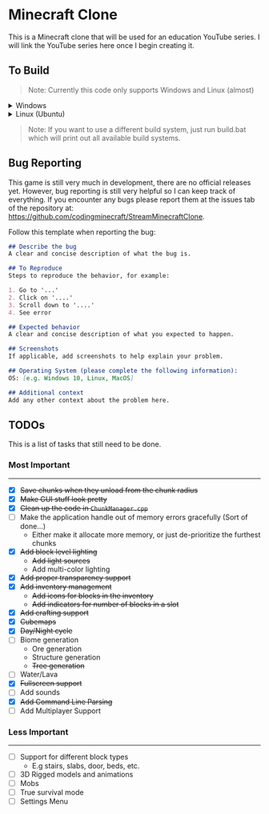 # Minecraft Clone

This is a Minecraft clone that will be used for an education YouTube series. I will link the YouTube series here once I begin creating it.

## To Build

> Note: Currently this code only supports Windows and Linux (almost)

<details>
<summary>Windows</summary>

In order to build this, you must have git installed. Then you can create a new directory where you want to install this code and open a command prompt. Then run:

```batch
git clone --recursive https://github.com/codingminecraft/StreamMinecraftClone
cd StreamMinecraftClone
build.bat vs2019
```

This should create a Visual Studio solution file, and all you need to do is double click the solution file, then build and run the project within Visual Studio.
</details>

<details>
<summary>Linux (Ubuntu)</summary>
In order to build this, you must have git and a few other dependencies installed. You cun run the following commands to ensure you have all the dependencies:

```bash
# Get the dependencies for libcurl
sudo apt-get install libcurl4-gnutls-dev

# Get the dependencies for freetype
wget https://download.savannah.gnu.org/releases/freetype/freetype-2.10.4.tar.gz
tar xvfz freetype-2.10.4.tar.gz
cd freetype-2.10.4
./configure --prefix=/usr/local/freetype/2_10_4 --enable-freetype-config
make
make install
cd ..
rm -rf ./freetype-2.10.4
rm ./freetype-2.10.4.tar.gz

# Clone the repository and change into the directory
git clone --recursive https://github.com/codingminecraft/StreamMinecraftClone
cd StreamMinecraftClone

# Finally build the project 
./build.sh gmake2
make

# This is just to make sure you execute all the comamnds if you copy paste this :)
```

If you ever need to rebuild the project simply run these two commands:
```bash
./build.sh gmake2
make
```

</details>

> Note: If you want to use a different build system, just run build.bat which will print out all available build systems.

## Bug Reporting

This game is still very much in development, there are no official releases yet. However, bug reporting is still very helpful so I can keep track of everything. If you encounter any bugs please report them at the issues tab of the repository at: https://github.com/codingminecraft/StreamMinecraftClone.

Follow this template when reporting the bug:

```markdown 
## Describe the bug
A clear and concise description of what the bug is.

## To Reproduce
Steps to reproduce the behavior, for example:

1. Go to '...'
2. Click on '....'
3. Scroll down to '....'
4. See error

## Expected behavior
A clear and concise description of what you expected to happen.

## Screenshots
If applicable, add screenshots to help explain your problem.

## Operating System (please complete the following information):
OS: [e.g. Windows 10, Linux, MacOS]

## Additional context
Add any other context about the problem here.
```

## TODOs

This is a list of tasks that still need to be done.

### Most Important
---

- [x] ~~Save chunks when they unload from the chunk radius~~
- [x] ~~Make GUI stuff look pretty~~
- [x] ~~Clean up the code in `ChunkManager.cpp`~~
- [ ] Make the application handle out of memory errors gracefully (Sort of done...)
    * Either make it allocate more memory, or just de-prioritize the furthest chunks
- [x] ~~Add block level lighting~~
    * ~~Add light sources~~
    * Add multi-color lighting
- [x] ~~Add proper transparency support~~
- [x] ~~Add inventory management~~
    * ~~Add icons for blocks in the inventory~~
    * ~~Add indicators for number of blocks in a slot~~
- [x] ~~Add crafting support~~
- [x] ~~Cubemaps~~
- [x] ~~Day/Night cycle~~
- [ ] Biome generation
    * Ore generation
    * Structure generation
    * ~~Tree generation~~
- [ ] Water/Lava
- [x] ~~Fullscreen support~~
- [ ] Add sounds
- [x] ~~Add Command Line Parsing~~
- [ ] Add Multiplayer Support

### Less Important
---

- [ ] Support for different block types
    * E.g stairs, slabs, door, beds, etc.
- [ ] 3D Rigged models and animations
- [ ] Mobs
- [ ] True survival mode
- [ ] Settings Menu
